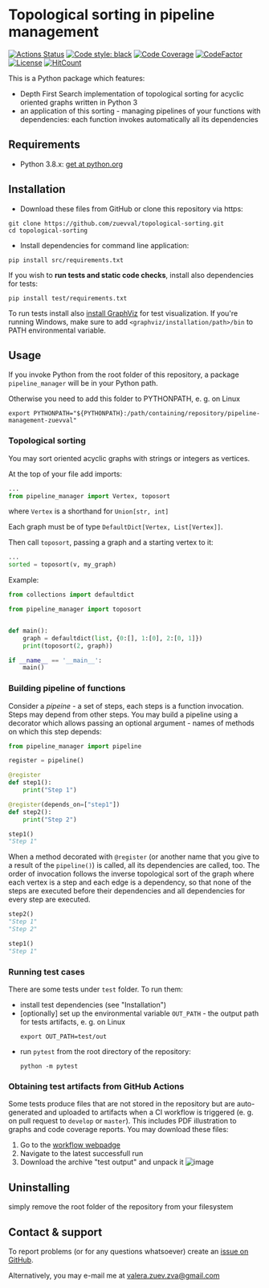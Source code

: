 # Topological sorting in pipeline management

[![Actions Status](https://github.com/zuevval/topological-sorting/workflows/Python%20CI/badge.svg?branch=develop)](https://github.com/zuevval/topological-sorting/actions)
[![Code style: black](https://img.shields.io/badge/code%20style-black-000000.svg)](https://github.com/psf/black)
[![Code Coverage](https://codecov.io/gh/zuevval/topological-sorting/branch/develop/graph/badge.svg)](https://codecov.io/gh/zuevval/topological-sorting)
[![CodeFactor](https://www.codefactor.io/repository/github/zuevval/topological-sorting/badge)](https://www.codefactor.io/repository/github/zuevval/topological-sorting)
[![License](https://img.shields.io/badge/License-Apache%202.0-blue.svg)](https://opensource.org/licenses/Apache-2.0)
[![HitCount](http://hits.dwyl.com/zuevval/topological-sorting.svg)](http://hits.dwyl.com/zuevval/topological-sorting)

This is a Python package which features:
 - Depth First Search implementation of topological sorting for acyclic oriented graphs written in Python 3
 - an application of this sorting - managing pipelines of your functions with dependencies: each function invokes automatically all its dependencies

## Requirements
- Python 3.8.x: [get at python.org](https://www.python.org/downloads/)

## Installation
- Download these files from GitHub or clone this repository via https:
```shell script
git clone https://github.com/zuevval/topological-sorting.git
cd topological-sorting
```
- Install dependencies for command line application:
 ```shell script
 pip install src/requirements.txt
```
If you wish to **run tests and static code checks**, install also dependencies for tests:
```shell script
pip install test/requirements.txt
```
To run tests install also [install GraphViz](https://www.graphviz.org/download/) for test visualization. If you're running Windows, 
make sure to add `<graphviz/installation/path>/bin` to PATH environmental variable.

## Usage
If you invoke Python from the root folder of this repository, a package `pipeline_manager` will be in your Python path.

Otherwise you need to add this folder to PYTHONPATH, e. g. on Linux
```shell script
export PYTHONPATH="${PYTHONPATH}:/path/containing/repository/pipeline-management-zuevval"
```
### Topological sorting
You may sort oriented acyclic graphs with strings or integers as vertices.

At the top of your file add imports:
```python
...
from pipeline_manager import Vertex, toposort
```
where `Vertex` is a shorthand for `Union[str, int]`

Each graph must be of type `DefaultDict[Vertex, List[Vertex]]`.

Then call `toposort`, passing a graph and a starting vertex to it:
```python
...
sorted = toposort(v, my_graph)
```

Example:
```python
from collections import defaultdict

from pipeline_manager import toposort


def main():
    graph = defaultdict(list, {0:[], 1:[0], 2:[0, 1]})
    print(toposort(2, graph))

if __name__ == '__main__':
    main()

```

### Building pipeline of functions

Consider a *pipeine* - a set of steps, each steps is a function invocation. Steps may depend from other steps. You may build a pipeline using
a decorator which allows passing an optional argument - names of methods on which this step depends:

```python
from pipeline_manager import pipeline

register = pipeline()

@register
def step1():
    print("Step 1")

@register(depends_on=["step1"])
def step2():
    print("Step 2")

step1()
"Step 1"
```

When a method decorated with `@register` (or another name that you give to a result of the `pipeline()`) is called, all 
its dependencies are called, too. The order of invocation follows the inverse topological sort of the graph where
each vertex is a step and each edge is a dependency, so that none of the steps are executed before their dependencies and
all dependencies for every step are executed.

```python
step2()
"Step 1"
"Step 2"

step1()
"Step 1"
```

### Running test cases
There are some tests under `test` folder. To run them:
 - install test dependencies (see "Installation")
 - \[optionally\] set up the environmental variable `OUT_PATH` - the output path for tests artifacts, e. g. on Linux
     ```shell script
    export OUT_PATH=test/out
    ```
 - run `pytest` from the root directory of the repository:
    ```shell script
    python -m pytest
    ```

### Obtaining test artifacts from GitHub Actions
Some tests produce files that are not stored in the repository but are auto-generated and uploaded to artifacts when a
CI workflow is triggered (e. g. on pull request to `develop` or `master`). This includes PDF illustration to graphs and 
code coverage reports. You may download these files:
1. Go to the [workflow webpadge](https://github.com/zuevval/topological-sorting/actions)
1. Navigate to the latest successfull run
1. Download the archive "test output" and unpack it
![image](https://user-images.githubusercontent.com/23435506/94366555-c94f6f80-00e1-11eb-86d4-07f610f7bff0.png)


## Uninstalling

simply remove the root folder of the repository from your filesystem

## Contact & support
To report problems (or for any questions whatsoever) create an [issue on GitHub](https://github.com/zuevval/topological-sorting/issues/new).

Alternatively, you may e-mail me at [valera.zuev.zva@gmail.com](mailto:valera.zuev.zva@gmail.com)
